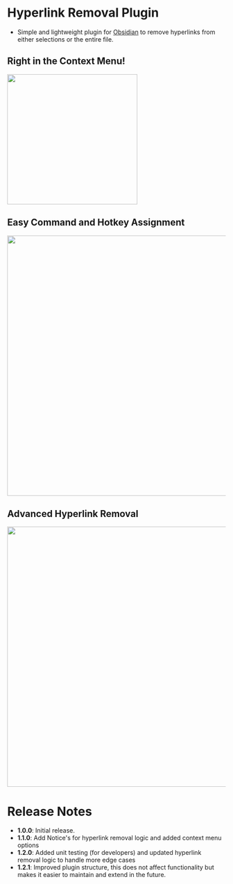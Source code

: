 # Hyperlink Removal Plugin

- Simple and lightweight plugin for [Obsidian](https://obsidian.md/) to remove hyperlinks from either selections or the entire file.

## Right in the Context Menu!

<img src="https://github.com/user-attachments/assets/b267fd86-e777-434c-a5b7-cc6fd2b3cafb" width="300">

## Easy Command and Hotkey Assignment

<img src="https://github.com/user-attachments/assets/2fa8443f-9df3-43f8-a26d-96476a59a009" width="600">


## Advanced Hyperlink Removal

<img src="https://github.com/user-attachments/assets/8ce438f4-55bb-4a1f-8553-73cc3f7dfa0e" width="600">


# Release Notes

- **1.0.0**: Initial release.
- **1.1.0**: Add Notice's for hyperlink removal logic and added context menu options
- **1.2.0**: Added unit testing (for developers) and updated hyperlink removal logic to handle more edge cases
- **1.2.1**: Improved plugin structure, this does not affect functionality but makes it easier to maintain and extend in the future.
